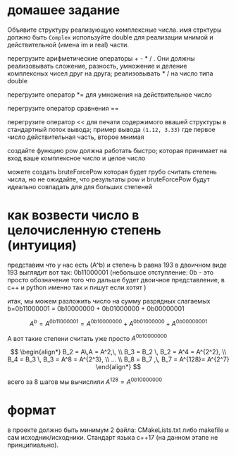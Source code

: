 # домашее задание  
Объявите структуру реализующую комплексные числа.
имя стрктуры должно быть `Complex`
используйте double для реализации мнимой и действительной (имена im  и real) части.


перегрузите арифметические операторы + - * / . Они должны реализовывать сложение, разность, умножение и деление комплексных чисел друг на друга; реализовывать  * / на число типа double  

перегрузите оператор *= для умножения на действительное число 

перегрузите оператор сравнения == 

перегрузите оператор << для печати содержимого ввашей структуры в стандартный поток вывода; пример вывода `(1.12, 3.33)` где первое число действительная часть, второе мнимая 


создайте функцию pow должна работать быстро;
которая принимает на вход ваше комплексное число и целое число 

можете создать bruteForcePow которая будет грубо считать степень числа, но не ожидайте, что результаты pow и bruteForcePow будут идеально совпадать для для больших степеней



# как возвести число в целочисленную степень (интуиция) 



представим что у нас есть (A^b) и степень b равна 193 
в двоичном виде 193 выглядит вот так: 0b11000001  (небольшое отступление: 0b - это просто обозначение того что дальше будет двоичное представление, в с++ и python именно так и пишут если хотят )

итак, мы можем разложить число на сумму разрядных слагаемых b=0b11000001 = 0b10000000 + 0b01000000 + 0b00000001 

$$ A^b = A^{0b11000001} = A^{0b10000000} + A^{0b01000000} + A^{0b00000001} $$


А вот такие степени считать уже просто  $A^{0b10000000}$

$$
\begin{align*}
B_2 = A\,A = A^2,\, \\
B_3 = B_2 \, B_2 = A^4 = A^{2^2}, \\
B_4 = B_3 \, B_3 = A^8 = A^{2^3}, \\
... \\
В_8 = B_7 ,\, B_7 = A^{128}= A^{2^7} 
\end{align*}
$$

всего за 8 шагов мы вычислили $A^{128}=A^{0b10000000}$


# формат 
 в проекте должно быть минимум 2 файла: CMakeLists.txt либо makefile и сам исходник/исходники.
 Cтандарт языка с++17 (на данном этапе не принципиально).